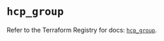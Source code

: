 # `hcp_group`

Refer to the Terraform Registry for docs: [`hcp_group`](https://registry.terraform.io/providers/hashicorp/hcp/0.102.0/docs/resources/group).
